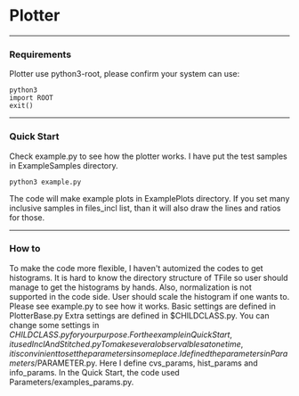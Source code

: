# Plotter
---
### Requirements
Plotter use python3-root, please confirm your system can use:
```
python3
import ROOT
exit()
```
---
### Quick Start
Check example.py to see how the plotter works. I have put the test samples in ExampleSamples directory.
```
python3 example.py
```
The code will make example plots in ExamplePlots directory. If you set many inclusive samples in
files\_incl list, than it will also draw the lines and ratios for those.

---
### How to
To make the code more flexible, I haven't automized the codes to get histograms. It is hard to know the directory structure of TFile so user should manage to get the histograms by hands. Also, normalization is not supported in the code side. User should scale the histogram if one wants to. Please see example.py to see how it works.
Basic settings are defined in PlotterBase.py
Extra settings are defined in $CHILDCLASS.py. You can change some settings in $CHILDCLASS.py for your purpose. For the example in Quick Start, it used InclAndStitched.py
To make several observalbles at one time, it is convinient to set the parameters in some place. I defined the parameters in Parameters/$PARAMETER.py. Here I define cvs\_params, hist\_params and info\_params. In the Quick Start, the code used Parameters/examples\_params.py.
